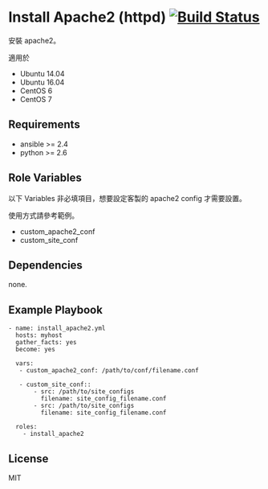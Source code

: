 Install Apache2 (httpd) [![Build Status](https://travis-ci.org/shengyou/ansible-role-apache.svg?branch=master)](https://travis-ci.org/shengyou/ansible-role-apache)
=========

安裝 apache2。

適用於
* Ubuntu 14.04
* Ubuntu 16.04
* CentOS 6
* CentOS 7

Requirements
------------

* ansible >= 2.4
* python >= 2.6

Role Variables
--------------

以下 Variables 非必填項目，想要設定客製的 apache2 config 才需要設置。

使用方式請參考範例。

* custom_apache2_conf
* custom_site_conf


Dependencies
------------

none.

Example Playbook
----------------

```
- name: install_apache2.yml
  hosts: myhost
  gather_facts: yes
  become: yes

  vars:
   - custom_apache2_conf: /path/to/conf/filename.conf

   - custom_site_conf::
       - src: /path/to/site_configs
         filename: site_config_filename.conf
       - src: /path/to/site_configs
         filename: site_config_filename.conf

  roles:
    - install_apache2
```

License
-------

MIT
